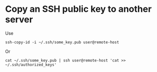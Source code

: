# Copy an SSH public key to another server

Use
```
ssh-copy-id -i ~/.ssh/some_key.pub user@remote-host
```

Or

```
cat ~/.ssh/some_key.pub | ssh user@remote-host 'cat >> ~/.ssh/authorized_keys'
```
